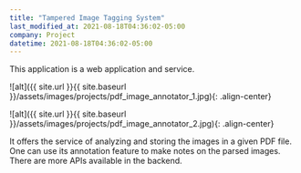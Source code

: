 ```yaml
---
title: "Tampered Image Tagging System"
last_modified_at: 2021-08-18T04:36:02-05:00
company: Project
datetime: 2021-08-18T04:36:02-05:00
---
```


This application is a web application and service. 

![alt]({{ site.url }}{{ site.baseurl }}/assets/images/projects/pdf_image_annotator_1.jpg){: .align-center}

![alt]({{ site.url }}{{ site.baseurl }}/assets/images/projects/pdf_image_annotator_2.jpg){: .align-center}

It offers the service of analyzing and storing the images in a given PDF file. One can use its annotation feature to make notes on the parsed images. There are more APIs available in the backend. 


